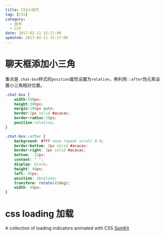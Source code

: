 ```yaml
---
title: CSS小技巧
tag: [CSS]
category:
  - 技术
  - CSS
date: 2017-02-11 15:17:00
updated: 2017-02-11 15:17:00
---
```

# 聊天框添加小三角
重点是`.chat-box`样式的`position`属性设置为`relative`，再利用`::after`伪元素设置小三角相对位置。
```css
.chat-box {
    width:500px;
    height:300px;
    margin:100px auto;
    border:2px solid #acacac;
    border-radius:10px;
    position:relative;
}

.chat-box::after {
    background: #fff none repeat scroll 0 0;
    border-bottom: 2px solid #acacac;
    border-right: 2px solid #acacac;
    bottom: -22px;
    content: " ";
    display: block;
    height: 40px;
    left: 45px;
    position: absolute;
    transform: rotate(45deg);
    width: 40px;
}
```

# css loading 加载
A collection of loading indicators animated with CSS
[SpinKit](https://github.com/tobiasahlin/SpinKit)